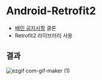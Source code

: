 # Android-Retrofit2
- [배민 공지사항](https://ceo.baemin.com/notice?category=ALL&page=1) 클론
- Retrofit2 라이브러리 사용



## 결과
![ezgif com-gif-maker (1)](https://user-images.githubusercontent.com/54929665/175233717-68b4607a-6484-4fa2-8a4a-a8ec0ee501d2.gif)
